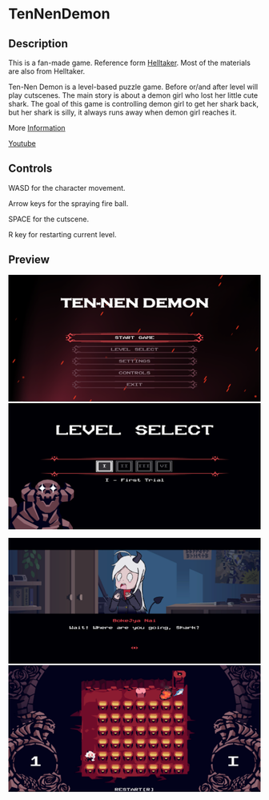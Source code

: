 # TenNenDemon

## Description
This is a fan-made game. Reference form [Helltaker]( https://store.steampowered.com/app/1289310/Helltaker/ ). Most of the materials are also from Helltaker. 

Ten-Nen Demon is a level-based puzzle game. Before or/and after level will play cutscenes. The main story is about a demon girl who lost her little cute shark. The goal of this game is controlling demon girl to get her shark back, but her shark is silly, it always runs away when demon girl reaches it.

More [Information]( http://sam-chu.com/projects/TenNenDemon.html )

[Youtube]( https://youtu.be/q3FwEFWJ6vw )

## Controls
WASD for the character movement.

Arrow keys for the spraying fire ball.

SPACE for the cutscene.

R key for restarting current level.

## Preview

![demo_img1](/img/screenshot1.PNG)
![demo_img2](/img/screenshot2.PNG)

![demo_img3](/img/screenshot3.PNG)
![demo_img4](/img/screenshot4.PNG)
